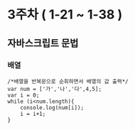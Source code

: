 # 3주차 ( 1-21 ~ 1-38 )

## 자바스크립트 문법
### 배열
```
/*배열을 반복문으로 순회하면서 배열의 값 출력*/
var num = ['가','나','다',4,5];
var i = 0;
while (i<num.length){
    console.log(num[i]);
    i = i+1;
}
```

